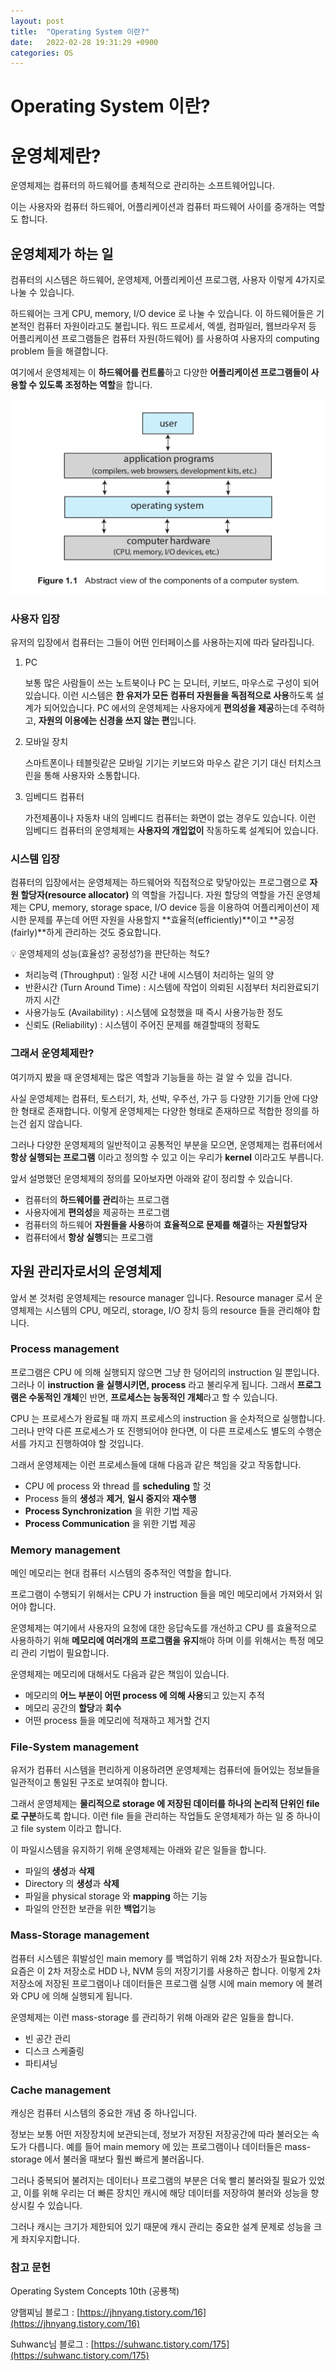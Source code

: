 ```yaml
---
layout: post
title:  "Operating System 이란?"
date:   2022-02-28 19:31:29 +0900
categories: OS
---
```


# Operating System 이란?
  
# 운영체제란?

운영체제는 컴퓨터의 하드웨어를 총체적으로 관리하는 소프트웨어입니다. 

이는 사용자와 컴퓨터 하드웨어, 어플리케이션과 컴퓨터 파드웨어 사이를 중개하는 역할도 합니다. 

## 운영체제가 하는 일

컴퓨터의 시스템은 하드웨어, 운영체제, 어플리케이션 프로그램, 사용자 이렇게 4가지로 나눌 수 있습니다.

하드웨어는 크게 CPU, memory, I/O device 로 나눌 수 있습니다. 이 하드웨어들은 기본적인 컴퓨터 자원이라고도 불립니다. 워드 프로세서, 엑셀, 컴파일러, 웹브라우저 등 어플리케이션 프로그램들은 컴퓨터 자원(하드웨어) 를 사용하여 사용자의 computing problem 들을 해결합니다. 

여기에서 운영체제는 이 **하드웨어를 컨트롤**하고 다양한 **어플리케이션 프로그램들이 사용할 수 있도록 조정하는 역할**을 합니다. 

![Untitled](/public/img/OS/Untitled.png)

### 사용자 입장

유저의 입장에서 컴퓨터는 그들이 어떤 인터페이스를 사용하는지에 따라 달라집니다. 

1. PC
    
    보통 많은 사람들이 쓰는 노트북이나 PC 는 모니터, 키보드, 마우스로 구성이 되어 있습니다. 이런 시스템은 **한 유저가 모든 컴퓨터 자원들을 독점적으로 사용**하도록 설계가 되어있습니다. PC 에서의 운영체제는 사용자에게 **편의성을 제공**하는데 주력하고, **자원의 이용에는 신경을 쓰지 않는 편**입니다.
    
2. 모바일 장치
    
    스마트폰이나 테블릿같은 모바일 기기는 키보드와 마우스 같은 기기 대신 터치스크린을 통해 사용자와 소통합니다. 
    
3. 임베디드 컴퓨터
    
    가전제품이나 자동차 내의 임베디드 컴퓨터는 화면이 없는 경우도 있습니다. 이런 임베디드 컴퓨터의 운영체제는 **사용자의 개입없이** 작동하도록 설계되어 있습니다.
    

### 시스템 입장

컴퓨터의 입장에서는 운영체제는 하드웨어와 직접적으로 맞닿아있는 프로그램으로 **자원 할당자(resource allocator)** 의 역할을 가집니다. 자원 할당의 역할을 가진 운영체제는 CPU, memory, storage space, I/O device 등을 이용하여 어플리케이션이 제시한 문제를 푸는데 어떤 자원을 사용할지 **효율적(efficiently)**이고 **공정(fairly)**하게 관리하는 것도 중요합니다. 

<aside>
💡 운영체제의 성능(효율성? 공정성?)을 판단하는 척도?

- 처리능력 (Throughput) : 일정 시간 내에 시스템이 처리하는 일의 양
- 반환시간 (Turn Around Time) : 시스템에 작업이 의뢰된 시점부터 처리완료되기까지 시간
- 사용가능도 (Availability) : 시스템에 요청했을 때 즉시 사용가능한 정도
- 신뢰도 (Reliability) : 시스템이 주어진 문제를 해결할때의 정확도
</aside>

### 그래서 운영체제란?

여기까지 봤을 때 운영체제는 많은 역할과 기능들을 하는 걸 알 수 있을 겁니다. 

사실 운영체제는 컴퓨터, 토스터기, 차, 선박, 우주선, 가구 등 다양한 기기들 안에 다양한 형태로 존재합니다. 이렇게 운영체제는 다양한 형태로 존재하므로 적합한 정의를 하는건 쉽지 않습니다. 

그러나 다양한 운영체제의 일반적이고 공통적인 부분을 모으면, 운영체제는 컴퓨터에서 **항상 실행되는 프로그램** 이라고 정의할 수 있고 이는 우리가 **kernel** 이라고도 부릅니다. 

앞서 설명했던 운영체제의 정의를 모아보자면 아래와 같이 정리할 수 있습니다.

- 컴퓨터의 **하드웨어를 관리**하는 프로그램
- 사용자에게 **편의성**을 제공하는 프로그램
- 컴퓨터의 하드웨어 **자원들을 사용**하여 **효율적으로 문제를 해결**하는 **자원할당자**
- 컴퓨터에서 **항상 실행**되는 프로그램

## 자원 관리자로서의 운영체제

앞서 본 것처럼 운영체제는 resource manager 입니다. Resource manager 로서 운영체제는 시스템의 CPU, 메모리, storage, I/O 장치 등의 resource 들을 관리해야 합니다.

### Process management

프로그램은 CPU 에 의해 실행되지 않으면 그냥 한 덩어리의 instruction 일 뿐입니다. 그러나 이 **instruction 을 실행시키면, process** 라고 불리우게 됩니다. 그래서 **프로그램은 수동적인 개체**인 반면, **프로세스는 능동적인 개체**라고 할 수 있습니다.

CPU 는 프로세스가 완료될 때 까지 프로세스의 instruction 을 순차적으로 실행합니다. 그러나 만약 다른 프로세스가 또 진행되어야 한다면, 이 다른 프로세스도 별도의 수행순서를 가지고 진행하여야 할 것입니다. 

그래서 운영체제는 이런 프로세스들에 대해 다음과 같은 책임을 갖고 작동합니다.

- CPU 에 process 와 thread 를 **scheduling** 할 것
- Process 들의 **생성**과 **제거**, **일시 중지**와 **재수행**
- **Process Synchronization** 을 위한 기법 제공
- **Process Communication** 을 위한 기법 제공

### Memory management

메인 메모리는 현대 컴퓨터 시스템의 중추적인 역할을 합니다. 

프로그램이 수행되기 위해서는 CPU 가 instruction 들을 메인 메모리에서 가져와서 읽어야 합니다. 

운영체제는 여기에서 사용자의 요청에 대한 응답속도를 개선하고 CPU 를 효율적으로 사용하하기 위해 **메모리에 여러개의 프로그램을 유지**해야 하며 이를 위해서는 특정 메모리 관리 기법이 필요합니다.

운영체제는 메모리에 대해서도 다음과 같은 책임이 있습니다.

- 메모리의 **어느 부분이 어떤 process 에 의해 사용**되고 있는지 추적
- 메모리 공간의 **할당**과 **회수**
- 어떤 process 들을 메모리에 적재하고 제거할 건지

### File-System management

유저가 컴퓨터 시스템을 편리하게 이용하려면 운영체제는 컴퓨터에 들어있는 정보들을 일관적이고 통일된 구조로 보여줘야 합니다.

그래서 운영체제는 **물리적으로 storage 에 저장된 데이터를 하나의 논리적 단위인 file 로 구분**하도록 합니다. 이런 file 들을 관리하는 작업들도 운영체제가 하는 일 중 하나이고 file system 이라고 합니다. 

이 파일시스템을 유지하기 위해 운영체제는 아래와 같은 일들을 합니다.

- 파일의 **생성**과 **삭제**
- Directory 의 **생성**과 **삭제**
- 파일을 physical storage 와 **mapping** 하는 기능
- 파일의 안전한 보관을 위한 **백업**기능

### Mass-Storage management

컴퓨터 시스템은 휘발성인 main memory 를 백업하기 위해 2차 저장소가 필요합니다. 요즘은 이 2차 저장소로 HDD 나, NVM 등의 저장기기를 사용하곤 합니다. 이렇게 2차 저장소에 저장된 프로그램이나 데이터들은 프로그램 실행 시에 main memory 에 불려와 CPU 에 의해 실행되게 됩니다.

운영체제는 이런 mass-storage 를 관리하기 위해 아래와 같은 일들을 합니다.

- 빈 공간 관리
- 디스크 스케줄링
- 파티셔닝

### Cache management

캐싱은 컴퓨터 시스템의 중요한 개념 중 하나입니다.

정보는 보통 어떤 저장장치에 보관되는데, 정보가 저장된 저장공간에 따라 불러오는 속도가 다릅니다. 예를 들어 main memory 에 있는 프로그램이나 데이터들은 mass-storage 에서 불러올 때보다 훨씬 빠르게 불러옵니다. 

그러나 중복되어 불려지는 데이터나 프로그램의 부분은 더욱 빨리 불러와질 필요가 있었고, 이를 위해 우리는 더 빠른 장치인 캐시에 해당 데이터를 저장하여 불러와 성능을 향상시킬 수 있습니다.

그러나 캐시는 크기가 제한되어 있기 때문에 캐시 관리는 중요한 설계 문제로 성능을 크게 좌지우지합니다. 

### 참고 문헌

Operating System Concepts 10th (공룡책)

양햄찌님 블로그 : [https://jhnyang.tistory.com/16](https://jhnyang.tistory.com/16)

Suhwanc님 블로그 : [https://suhwanc.tistory.com/175](https://suhwanc.tistory.com/175)
